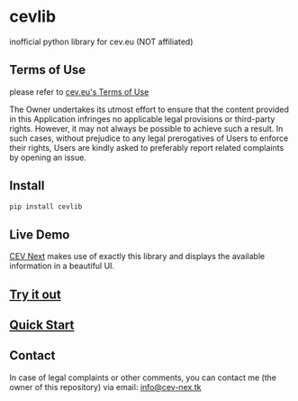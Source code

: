 # cevlib
inofficial python library for cev.eu (NOT affiliated)

## Terms of Use
please refer to [cev.eu's Terms of Use](https://www.cev.eu/terms-of-use/)

The Owner undertakes its utmost effort to ensure that the content provided in this Application infringes no applicable legal provisions or third-party rights. However, it may not always be possible to achieve such a result.
In such cases, without prejudice to any legal prerogatives of Users to enforce their rights, Users are kindly asked to preferably report related complaints by opening an issue.

## Install
```sh
pip install cevlib
```

## Live Demo
[CEV Next](https://cev-nex.tk/#/) makes use of exactly this library and displays the available information in a beautiful UI.

## [Try it out](https://cev-nex.tk/#/cevlib/wiki)

## [Quick Start](https://github.com/dxstiny/cevlib/wiki)

## Contact
In case of legal complaints or other comments, you can contact me (the owner of this repository) via email: info@cev-nex.tk
